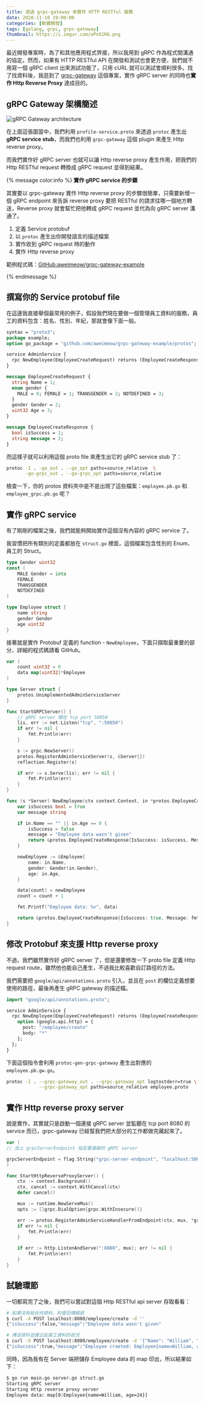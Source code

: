 ```yaml
---
title: 透過 grpc-gateway 來實作 HTTP RESTful 服務
date: 2020-11-10 19:00:00
categories: [軟體開發]
tags: [golang, grpc, grpc-gateway]
thumbnail: https://i.imgur.com/ePnX1R6.png
---
```


最近開發專案時，為了和其他應用程式界接，所以我用到 gRPC 作為程式間溝通的協定。然而，如果有 HTTP RESTful API 在開發和測試也會更方便，我們就不用寫一個 gRPC client 出來測試功能了，只用 cURL 就可以測試會順利很多。找了找資料後，我逛到了 [grpc-gateway](https://github.com/grpc-ecosystem/grpc-gateway) 這個專案，實作 gRPC server 的同時也**實作 Http Reverse Proxy** 達成目的。

<!-- more -->

## gRPC Gateway 架構簡述

![gRPC Gateway architecture](https://i.imgur.com/ePnX1R6.png)

在上面這張圖當中，我們利用 `profile-service.proto` 來透過 `protoc` 產生出 **gRPC service stub**，而我們也利用 `grpc-gateway` 這個 plugin 來產生 Http reverse proxy。

而我們實作好 gRPC server 也就可以讓 Http reverse proxy 產生作用，把我們的 Http RESTful request 轉換成 gRPC request 並得到結果。

{% message color:info %}
**實作 gRPC service 的步驟**

其實要以 grpc-gateway 實作 Http reverse proxy 的步驟很簡單，只需要新增一個 gRPC endpoint 來告訴 reverse proxy 要把 RESTful 的請求往哪一個地方轉送，Reverse proxy 就會幫忙把他轉成 gRPC request 並代為向 gRPC server 溝通了。

1. 定義 Service protobuf
2. 以 `protoc` 產生出你開發語言的描述檔案
3. 實作收到 gRPC request 時的動作
4. 實作 Http reverse proxy

範例程式碼：[GitHub:aweimeow/grpc-gateway-example](https://github.com/aweimeow/grpc-gateway-example)

{% endmessage %}

## 撰寫你的 Service protobuf file

在這邊我直接舉個最常用的例子，假設我們現在要做一個管理員工資料的服務，員工的資料包含：姓名、性別、年紀，那就會像下面一般。

```protobuf
syntax = "proto3";
package example;
option go_package = "github.com/aweimeow/grpc-gateway-example/protos";

service AdminService {
  rpc NewEmployee(EmployeeCreateRequest) returns (EmployeeCreateResponse) {};
}

message EmployeeCreateRequest {
  string Name = 1;
  enum gender {
    MALE = 0; FEMALE = 1; TRANSGENDER = 2; NOTDEFINED = 3;
  }
  gender Gender = 2;
  uint32 Age = 3;
}

message EmployeeCreateResponse {
  bool isSuccess = 1;
  string message = 2;
}
```

而這樣子就可以利用這個 proto file 來產生出它的 gRPC service stub 了：

```bash
protoc -I . -go_out . --go_opt paths=source_relative  \
       -go-grpc_out . --go-grpc_opt paths=source_relative
```

檢查一下，你的 protos 資料夾中是不是出現了這些檔案：`employee.pb.go` 和 `employee_grpc.pb.go` 呢？

## 實作 gRPC service

有了剛剛的檔案之後，我們就能夠開始實作這個沒有內容的 gRPC service 了。

我習慣把所有類別的定義都放在 `struct.go` 裡面，這個檔案包含性別的 Enum、員工的 Struct。

```go
type Gender uint32
const (
	MALE Gender = iota
	FEMALE
	TRANSGENDER
	NOTDEFINED
)

type Employee struct {
	name string
	gender Gender
	age uint32
}
```

接著就是實作 Protobuf 定義的 function - `NewEmployee`，下面只擷取最重要的部分，詳細的程式碼請看 GitHub。

```go
var (
	count uint32 = 0
	data map[uint32]*Employee
)

type Server struct {
	protos.UnimplementedAdminServiceServer
}

func StartGRPCServer() {
    // gRPC server 開在 tcp port 50050
	lis, err := net.Listen("tcp", ":50050")
	if err != nil {
		fmt.Println(err)
	}

	s := grpc.NewServer()
	protos.RegisterAdminServiceServer(s, &Server{})
	reflection.Register(s)

	if err := s.Serve(lis); err != nil {
		fmt.Println(err)
	}
}

func (s *Server) NewEmployee(ctx context.Context, in *protos.EmployeeCreateRequest) (*protos.EmployeeCreateResponse, error) {
	var isSuccess bool = true
	var message string

	if in.Name == "" || in.Age == 0 {
		isSuccess = false
		message = "Employee data wasn't given"
		return &protos.EmployeeCreateResponse{IsSuccess: isSuccess, Message: message}, nil
	}

	newEmployee := &Employee{
		name: in.Name,
		gender: Gender(in.Gender),
		age: in.Age,
	}

	data[count] = newEmployee
	count = count + 1

	fmt.Printf("Employee data: %v", data)

	return &protos.EmployeeCreateResponse{IsSuccess: true, Message: fmt.Sprintf("Employee craeted: %s", newEmployee)}, nil
}
```

## 修改 Protobuf 來支援 Http reverse proxy

不過，我們雖然實作好 gRPC server 了，但是還要修改一下 proto file 定義 Http request route，雖然他也能自己產生，不過我比較喜歡自訂路徑的方法。

我們需要把 `google/api/annotations.proto` 引入，並且在 `post` 的欄位定義想要使用的路徑，最後再產生 gRPC gateway 的描述檔。

```protobuf
import "google/api/annotations.proto";

service AdminService {
  rpc NewEmployee(EmployeeCreateRequest) returns (EmployeeCreateResponse) {
    option (google.api.http) = {
      post: "/employee/create"
      body: "*"
    };
  };
}
```

下面這個指令會利用 `protoc-gen-grpc-gateway` 產生出對應的 `employee.pb.gw.go`。

```bash
protoc -I . --grpc-gateway_out . --grpc-gateway_opt logtostderr=true \
            --grpc-gateway_opt paths=source_relative employee.proto
```

## 實作 Http reverse proxy server

說是實作，其實就只是啟動一個連接 gRPC server 並監聽在 tcp port 8080 的 service 而已，grpc-gateway 已經幫我們把大部分的工作都做完藏起來了。

```go
var (
// 加上 grpcServerEndpoint 指定要連線的 gRPC server

grpcServerEndpoint = flag.String("grpc-server-endpoint", "localhost:50050", "gRPC server endpoint")
)

func StartHttpReverseProxyServer() {
	ctx := context.Background()
	ctx, cancel := context.WithCancel(ctx)
	defer cancel()

	mux := runtime.NewServeMux()
	opts := []grpc.DialOption{grpc.WithInsecure()}

	err := protos.RegisterAdminServiceHandlerFromEndpoint(ctx, mux, *grpcServerEndpoint, opts)
	if err != nil {
		fmt.Println(err)
	}

	if err := http.ListenAndServe(":8080", mux); err != nil {
		fmt.Println(err)
	}
}
```

## 試驗環節

一切都寫完了之後，我們可以嘗試對這個 Http RESTful api server 存取看看：

```bash
# 如果沒有給任何資料，則會回傳錯誤
$ curl -X POST localhost:8080/employee/create -d ''
{"isSuccess":false,"message":"Employee data wasn't given"

# 傳送資料並建立起員工資料的狀況
$ curl -X POST localhost:8080/employee/create -d '{"Name": "William", "Age": 24}'
{"isSuccess":true,"message":"Employee craeted: Employee{name=William, age=24}"
```

同時，因為我有在 Server 端把儲存 Employee data 的 map 印出，所以結果如下：

```bash
$ go run main.go server.go struct.go
Starting gRPC server
Starting Http reverse proxy server
Employee data: map[0:Employee{name=William, age=24}]
```
